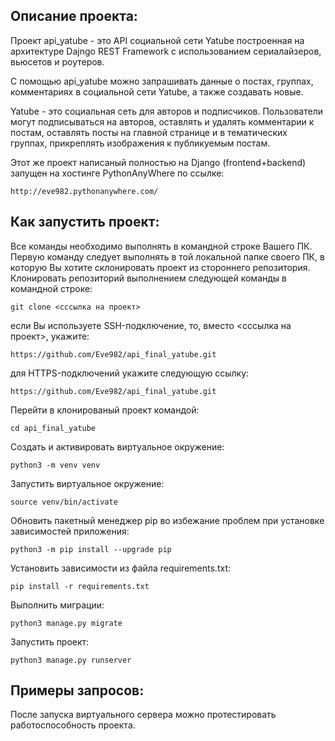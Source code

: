 ## **Описание проекта:**
Проект api_yatube - это API социальной сети Yatube построенная на архитектуре Dajngo REST Framework с использованием сериалайзеров, вьюсетов и роутеров.

С помощью api_yatube можно запрашивать данные о постах, группах, комментариях в социальной сети Yatube, а также создавать новые.

Yatube - это социальная сеть для авторов и подписчиков. Пользователи могут подписываться на авторов, оставлять и удалять комментарии к постам, оставлять посты на главной странице и в тематических группах, прикреплять изображения к публикуемым постам.

Этот же проект написаный полностью на Django (frontend+backend) запущен на хостинге PythonAnyWhere по ссылке:

```
http://eve982.pythonanywhere.com/
```

## **Как запустить проект:**
Все команды необходимо выполнять в командной строке Вашего ПК. Первую команду следует выполнять в той локальной папке своего ПК, в которую Вы хотите склонировать проект из стороннего репозитория.
Клонировать репозиторий выполнением следующей команды в командной строке:

```
git clone <сссылка на проект>
```
если Вы используете SSH-подключение, то, вместо <сссылка на проект>, укажите:

```
https://github.com/Eve982/api_final_yatube.git
```
для HTTPS-подключений укажите следующую ссылку:

```
https://github.com/Eve982/api_final_yatube.git
```
Перейти в клонированый проект командой:

```
cd api_final_yatube
```
Cоздать и активировать виртуальное окружение:

```
python3 -m venv venv
```
Запустить виртуальное окружение:

```
source venv/bin/activate
```
Обновить пакетный менеджер pip во избежание проблем при установке зависимостей приложения:

```
python3 -m pip install --upgrade pip
```
Установить зависимости из файла requirements.txt:

```
pip install -r requirements.txt
```
Выполнить миграции:

```
python3 manage.py migrate
```

Запустить проект:

```
python3 manage.py runserver
```
## **Примеры запросов:**

После запуска виртуального сервера можно протестировать работоспособность проекта.

